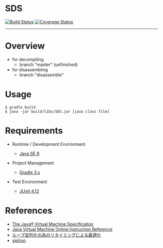 # SDS

[![Build Status](https://travis-ci.org/g1144146/SDS.svg?branch=master)](https://travis-ci.org/g1144146/SDS)  [![Coverage Status](https://coveralls.io/repos/github/g1144146/SDS/badge.svg?branch=master)](https://coveralls.io/github/g1144146/SDS?branch=master)

---
# Overview

* for decompiling
    * branch "master" (unfinished)
* for disassembling
    * branch "disassemble"


# Usage

    $ gradle build
    $ java -jar build/libs/SDS.jar [java class file]


# Requirements

* Runtime / Development Environment
    * [Java SE 8](http://www.oracle.com/technetwork/java/javase/overview/index.html)

* Project Management
    * [Gradle 3.x](http://gradle.org/)

* Test Environment
    * [JUnit 4.12](http://junit.org/junit4/)



# References

* [The Java® Virtual Machine Specification](https://docs.oracle.com/javase/specs/jvms/se8/html/index.html)
* [Java Virtual Machine Online Instruction Reference](http://cs.au.dk/~mis/dOvs/jvmspec/ref-Java.html)
* [ループ並列化の為のリタイミングによる最適化](http://www.is.titech.ac.jp/~sassa/lab/papers-written/09M37040-ikarashi.pdf)
* [siphon](https://github.com/tamada/siphon)
